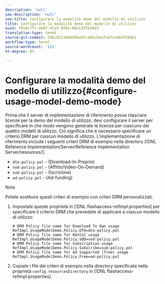 ```yaml
---
description: 'null'
seo-description: 'null'
seo-title: Configurare la modalità demo del modello di utilizzo
title: Configurare la modalità demo del modello di utilizzo
uuid: f818c7fc-e88f-4fa4-926e-08a1337b28d3
translation-type: tm+mt
source-git-commit: 29bc8323460d9be0fce66cbea7c6fce46df20d61
workflow-type: tm+mt
source-wordcount: '121'
ht-degree: 0%

---
```



# Configurare la modalità demo del modello di utilizzo{#configure-usage-model-demo-mode}

Prima che il server di implementazione di riferimento possa rilasciare licenze per la demo del modello di utilizzo, devi configurare il server per specificare in che modo vengono generate le licenze per ciascuno dei quattro modelli di utilizzo. Ciò significa che è necessario specificare un criterio DRM per ciascun modello di utilizzo. L&#39;implementazione di riferimento include i seguenti criteri DRM di esempio nella directory [!DNL Reference Implementation/Server/Reference Implementation Server/resources/]:

* `dto-policy.pol` - (Download-In-Proprio)
* `vod-policy.pol` - (Affitto/Video-On-Demand)
* `sub-policy.pol` - (Iscrizione)
* `ad-policy.pol` - (Ad-funding)

>[!NOTE]
>
>Potete sostituire questi criteri di esempio con criteri DRM personalizzati.

1. Impostate queste proprietà in [!DNL flashaccess-refimpl.properties] per specificare il criterio DRM che prevedete di applicare a ciascun modello di utilizzo:

   ```
   # DRM Policy file name for Download To Own usage 
   RefImpl.UsageModelDemo.Policy.DTO=dto-policy.pol 
   # DRM Policy file name for Rental usage 
   RefImpl.UsageModelDemo.Policy.VOD=vod-policy.pol 
   # DRM Policy file name for Subscription usage 
   RefImpl.UsageModelDemo.Policy.Subscribe=sub-policy.pol 
   # DRM Policy file name for Ad Supported (free) usage 
   RefImpl.UsageModelDemo.Policy.Free=ad-policy.pol
   ```

1. Copiate i file dei criteri di esempio nella directory specificata nella proprietà `config.resourcesDirectory` in [!DNL flashaccess-refimpl.properties].
